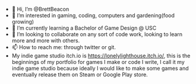 - 👋 Hi, I’m @BrettBeacon
- 👀 I’m interested in gaming, coding, computers and gardening(food growing)
- 🌱 I’m currently learning a Bachelor of Game Design @ USC
- 💞️ I’m looking to collaborate on any sort of code work, looking to learn more and more with others.
- 📫 How to reach me: through twitter or git.
- My indie game studio itch.io is https://lonelylighthouse.itch.io/, this is the beginnings of my portfolio for games I make or code I write, I call it my indie game studio because ideally I would like to make some games and eventually release them on Steam or Google Play store.

<!---
BrettBeacon is a ✨ special ✨ repository because its `README.md` (this file) appears on your GitHub profile.
You can click the Preview link to take a look at your changes.
--->
